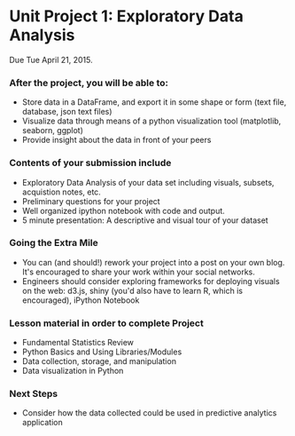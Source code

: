 # Unit Project 1: Exploratory Data Analysis
Due Tue April 21, 2015. 

### After the project, you will be able to:

*   Store data in a DataFrame, and export it in some shape or form (text file, database, json text files)
*   Visualize data through means of a python visualization tool (matplotlib, seaborn, ggplot)
*   Provide insight about the data in front of your peers

### Contents of your submission include

* Exploratory Data Analysis of your data set including visuals, subsets, acquistion notes, etc.
* Preliminary questions for your project
* Well organized ipython notebook with code and output.
* 5 minute presentation: A descriptive and visual tour of your dataset

### Going the Extra Mile

*   You can (and should!) rework your project into a post on your own blog. It's encouraged to share your work within your social networks.
*   Engineers should consider exploring frameworks for deploying visuals on the web: d3.js, shiny (you'd also have to learn R, which is encouraged), iPython Notebook

### Lesson material in order to complete Project

*   Fundamental Statistics Review
*   Python Basics and Using Libraries/Modules
*   Data collection, storage, and manipulation
*   Data visualization in Python

### Next Steps

*   Consider how the data collected could be used in predictive analytics application
